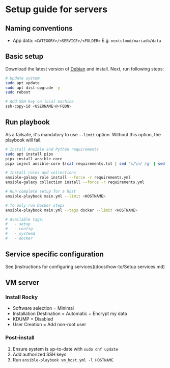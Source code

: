 # Setup guide for servers

## Naming conventions

- App data: `<CATEGORY>/<SERVICE>/<FOLDER>` E.g. `nextcloud/mariadb/data`

## Basic setup

Download the latest version of [Debian](https://www.debian.org/distrib/netinst) and install. Next, run following steps:

```bash
# Update system
sudo apt update
sudo apt dist-upgrade -y
sudo reboot

# Add SSH key on local machine
ssh-copy-id <USERNAME>@<FQDN>
```

## Run playbook

As a failsafe, it's mandatory to use `--limit` option.
Without this option, the playbook will fail.

```bash
# Install Ansible and Python requirements
sudo apt install pipx
pipx install ansible-core
pipx inject ansible-core $(cat requirements.txt | sed 's/\n/ /g' | sed 's/#.*//') # pipx on Debian is too old to support flag "-r"

# Install roles and collections
ansible-galaxy role install --force -r requirements.yml
ansible-galaxy collection install --force -r requirements.yml

# Run complete setup for a host
ansible-playbook main.yml --limit <HOSTNAME>

# To only run Docker steps
ansible-playbook main.yml --tags docker --limit <HOSTNAME>

# Available tags:
#   - setup
#   - config
#   - systemd
#   - docker
```

## Service specific configuration

See [instructions for configuring services](docs/how-to/Setup services.md)

## VM server

### Install Rocky

- Software selection = Minimal
- Installation Destination = Automatic + Encrypt my data
- KDUMP = Disabled
- User Creation = Add non-root user

### Post-install

1. Ensure system is up-to-date with `sudo dnf update`
2. Add authorized SSH keys
3. Run `ansible-playbook vm_host.yml -l HOSTNAME`
